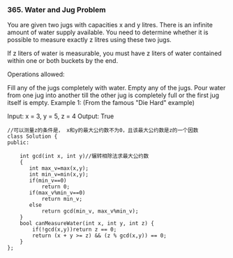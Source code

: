 ### 365. Water and Jug Problem

You are given two jugs with capacities x and y litres. There is an infinite amount of water supply available. You need to determine whether it is possible to measure exactly z litres using these two jugs.

If z liters of water is measurable, you must have z liters of water contained within one or both buckets by the end.

Operations allowed:

Fill any of the jugs completely with water.
Empty any of the jugs.
Pour water from one jug into another till the other jug is completely full or the first jug itself is empty.
Example 1: (From the famous "Die Hard" example)

Input: x = 3, y = 5, z = 4
Output: True
```
//可以测量z的条件是， x和y的最大公约数不为0，且该最大公约数是z的一个因数
class Solution {
public:
   
    int gcd(int x, int y)//辗转相除法求最大公约数
    { 
       int max_v=max(x,y);
       int min_v=min(x,y);
       if(min_v==0)
           return 0;
       if(max_v%min_v==0)
           return min_v;
       else
           return gcd(min_v, max_v%min_v);
    }
    bool canMeasureWater(int x, int y, int z) {
        if(!gcd(x,y))return z == 0;
        return (x + y >= z) && (z % gcd(x,y)) == 0;
    }
};
```
